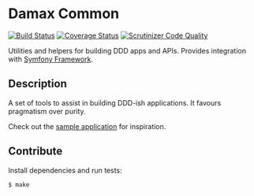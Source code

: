 # Damax Common

[![Build Status](https://travis-ci.org/lakiboy/damax-common.svg?branch=master)](https://travis-ci.org/lakiboy/damax-common) [![Coverage Status](https://coveralls.io/repos/lakiboy/damax-common/badge.svg?branch=master&service=github)](https://coveralls.io/github/lakiboy/damax-common?branch=master) [![Scrutinizer Code Quality](https://scrutinizer-ci.com/g/lakiboy/damax-common/badges/quality-score.png?b=master)](https://scrutinizer-ci.com/g/lakiboy/damax-common/?branch=master)

Utilities and helpers for building DDD apps and APIs. Provides integration with [Symfony Framework](https://github.com/symfony/symfony).

## Description

A set of tools to assist in building DDD-ish applications. It favours pragmatism over purity.

Check out the [sample application](sample) for inspiration.

## Contribute

Install dependencies and run tests:

```bash
$ make
```
